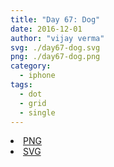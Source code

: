 ```yaml
---
title: "Day 67: Dog"
date: 2016-12-01
author: "vijay verma"
svg: ./day67-dog.svg
png: ./day67-dog.png
category:
  - iphone
tags:
  - dot
  - grid
  - single
---
```

<li><a href="./day67-dog.png" download className="btn-png">PNG</a></li>
<li><a href="./day67-dog.svg" download className="btn-svg">SVG</a></li>
